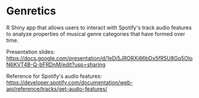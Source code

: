 # Genretics
R Shiny app that allows users to interact with Spotify's track audio features to analyze properties of musical genre categories that have formed over time.

Presentation slides:
https://docs.google.com/presentation/d/1eDi5JRORXj86bDx5fR5U8Gq5OloN6KVT4B-Q-bFRDnM/edit?usp=sharing

Reference for Spotify's audio features:
https://developer.spotify.com/documentation/web-api/reference/tracks/get-audio-features/

